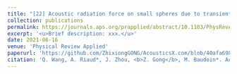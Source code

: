 ```yaml
---
title: "[22] Acoustic radiation force on small spheres due to transient acoustic fields"
collection: publications
permalink: https://journals.aps.org/prapplied/abstract/10.1103/PhysRevApplied.11.064022
excerpt: '<u>Brief description: xxx.</u>'
date: 2021-06-16
venue: 'Physical Review Applied'
paperurl: 'https://github.com/ZhixiongGONG/AcousticsX.com/blob/40afa69861efc730fe18baf3087259691cd0a456/files/Journal_C10_2021PRApplied.pdf'
citation: 'Q. Wang, A. Riaud*, J. Zhou, <b>Z. Gong</b>, M. Baudoin*. Acoustic radiation force on small spheres due to transient acoustic fields. <i>Physical Review Applied</i> 15, 044034, (2021).'
---
```

